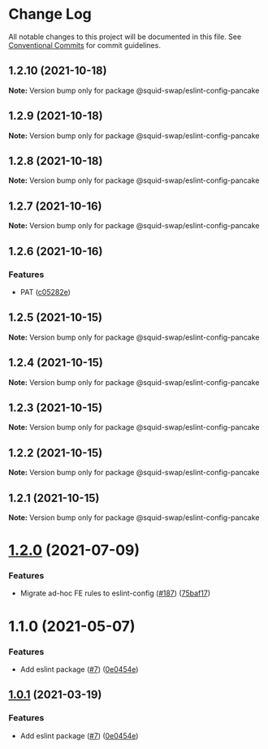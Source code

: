 # Change Log

All notable changes to this project will be documented in this file.
See [Conventional Commits](https://conventionalcommits.org) for commit guidelines.

## 1.2.10 (2021-10-18)

**Note:** Version bump only for package @squid-swap/eslint-config-pancake





## 1.2.9 (2021-10-18)

**Note:** Version bump only for package @squid-swap/eslint-config-pancake





## 1.2.8 (2021-10-18)

**Note:** Version bump only for package @squid-swap/eslint-config-pancake





## 1.2.7 (2021-10-16)

**Note:** Version bump only for package @squid-swap/eslint-config-pancake





## 1.2.6 (2021-10-16)


### Features

* PAT ([c05282e](https://github.com/squid-swap/pancake-toolkit/commit/c05282ecb40fdeb2523c192d20ce9ff2dc818e95))





## 1.2.5 (2021-10-15)

**Note:** Version bump only for package @squid-swap/eslint-config-pancake





## 1.2.4 (2021-10-15)

**Note:** Version bump only for package @squid-swap/eslint-config-pancake





## 1.2.3 (2021-10-15)

**Note:** Version bump only for package @squid-swap/eslint-config-pancake





## 1.2.2 (2021-10-15)

**Note:** Version bump only for package @squid-swap/eslint-config-pancake





## 1.2.1 (2021-10-15)

**Note:** Version bump only for package @squid-swap/eslint-config-pancake





# [1.2.0](https://github.com/pancakeswap/pancake-toolkit/tree/master/packages/eslint-config-pancake/compare/@pancakeswap/eslint-config-pancake@1.1.0...@pancakeswap/eslint-config-pancake@1.2.0) (2021-07-09)


### Features

* Migrate ad-hoc FE rules to eslint-config ([#187](https://github.com/pancakeswap/pancake-toolkit/tree/master/packages/eslint-config-pancake/issues/187)) ([75baf17](https://github.com/pancakeswap/pancake-toolkit/tree/master/packages/eslint-config-pancake/commit/75baf175c8316fdfc549bc99e2bc38d65b18c5b6))





# 1.1.0 (2021-05-07)


### Features

* Add eslint package ([#7](https://github.com/pancakeswap/pancake-toolkit/tree/master/packages/eslint-config-pancake/issues/7)) ([0e0454e](https://github.com/pancakeswap/pancake-toolkit/tree/master/packages/eslint-config-pancake/commit/0e0454eb9a63e976934956dc5c66fbef2ce2017a))





## [1.0.1](https://github.com/pancakeswap/pancake-toolkit/tree/master/packages/eslint-config-pancake/compare/@pancakeswap-libs/eslint-config-pancake@1.0.1...@pancakeswap-libs/eslint-config-pancake@1.0.1) (2021-03-19)


### Features

* Add eslint package ([#7](https://github.com/pancakeswap/pancake-toolkit/tree/master/packages/eslint-config-pancake/issues/7)) ([0e0454e](https://github.com/pancakeswap/pancake-toolkit/tree/master/packages/eslint-config-pancake/commit/0e0454eb9a63e976934956dc5c66fbef2ce2017a))
